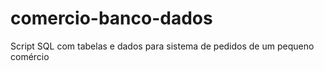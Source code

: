 # comercio-banco-dados
Script SQL com tabelas e dados para sistema de pedidos de um pequeno comércio
